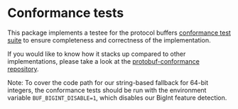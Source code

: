 # Conformance tests

This package implements a testee for the protocol buffers [conformance test
suite](https://github.com/protocolbuffers/protobuf/tree/main/conformance) to
ensure completeness and correctness of the implementation.

If you would like to know how it stacks up compared to other implementations,
please take a look at the [protobuf-conformance repository](https://github.com/bufbuild/protobuf-conformance).

Note: To cover the code path for our string-based fallback for 64-bit integers,
the conformance tests should be run with the environment variable
`BUF_BIGINT_DISABLE=1`, which disables our BigInt feature detection.
